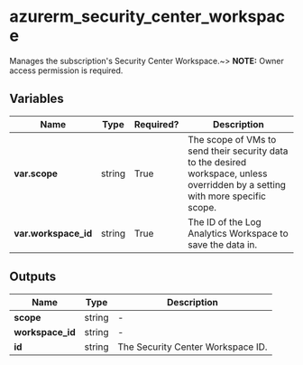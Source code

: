 # azurerm_security_center_workspace

Manages the subscription's Security Center Workspace.~> **NOTE:** Owner access permission is required.

## Variables

| Name | Type | Required? |  Description |
| ---- | ---- | --------- |  ----------- |
| **var.scope** | string | True | The scope of VMs to send their security data to the desired workspace, unless overridden by a setting with more specific scope. | 
| **var.workspace_id** | string | True | The ID of the Log Analytics Workspace to save the data in. | 



## Outputs

| Name | Type | Description |
| ---- | ---- | --------- | 
| **scope** | string  | - | 
| **workspace_id** | string  | - | 
| **id** | string  | The Security Center Workspace ID. | 
